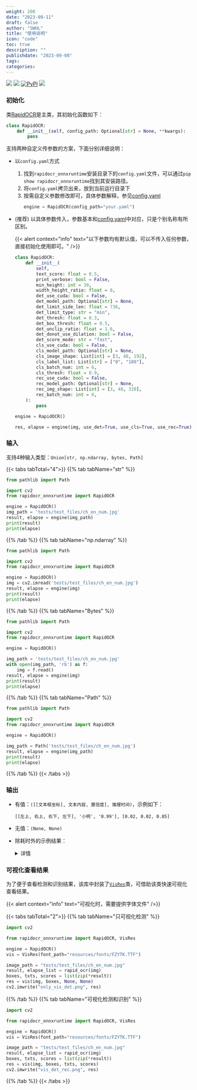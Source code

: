 ```yaml
---
weight: 200
date: "2023-09-11"
draft: false
author: "SWHL"
title: "使用说明"
icon: "code"
toc: true
description: ""
publishdate: "2023-09-08"
tags:
categories:
---
```


<p>
    <a href=""><img src="https://img.shields.io/badge/Python->=3.6,<3.12-aff.svg"></a>
    <a href=""><img src="https://img.shields.io/badge/OS-Linux%2C%20Win%2C%20Mac-pink.svg"></a>
    <a href="https://pypi.org/project/rapidocr-onnxruntime/"><img alt="PyPI" src="https://img.shields.io/pypi/v/rapidocr-onnxruntime?style=flat-square"></a>
    <a href="https://pepy.tech/project/rapidocr_onnxruntime"><img src="https://static.pepy.tech/personalized-badge/rapidocr_onnxruntime?period=total&units=abbreviation&left_color=grey&right_color=blue&left_text=Downloads%20Ort"></a>
</p>


### 初始化
类[RapidOCR](https://github.com/RapidAI/RapidOCR/blob/a981e21743f03d9bbfbe596974123fecfe8a7d62/python/rapidocr_onnxruntime/main.py#L19)是主类，其初始化函数如下：
```python {linenos=table}
class RapidOCR:
    def __init__(self, config_path: Optional[str] = None, **kwargs):
        pass
```
支持两种自定义传参数的方案，下面分别详细说明：
- 以`config.yaml`方式
  1. 找到`rapidocr_onnxruntime`安装目录下的`config.yaml`文件，可以通过`pip show rapidocr_onnxruntime`找到其安装路径。
  2. 将`config.yaml`拷贝出来，放到当前运行目录下
  3. 按需自定义参数修改即可，具体参数解释，参见[config.yaml](../../blog/config_parameter.md)
      ```python {linenos=table}
      engine = RapidOCR(config_path="your.yaml")
      ```
- (推荐) 以具体参数传入，参数基本和[config.yaml](../../blog/config_parameter.md)中对应，只是个别名称有所区别。

  {{< alert context="info" text="以下参数均有默认值，可以不传入任何参数，直接初始化使用即可。" />}}
  ```python {linenos=table}
  class RapidOCR:
      def __init__(
          self,
          text_score: float = 0.5,
          print_verbose: bool = False,
          min_height: int = 30,
          width_height_ratio: float = 8,
          det_use_cuda: bool = False,
          det_model_path: Optional[str] = None,
          det_limit_side_len: float = 736,
          det_limit_type: str = "min",
          det_thresh: float = 0.3,
          det_box_thresh: float = 0.5,
          det_unclip_ratio: float = 1.6,
          det_donot_use_dilation: bool = False,
          det_score_mode: str = "fast",
          cls_use_cuda: bool = False,
          cls_model_path: Optional[str] = None,
          cls_image_shape: List[int] = [3, 48, 192],
          cls_label_list: List[str] = ["0", "180"],
          cls_batch_num: int = 6,
          cls_thresh: float = 0.9,
          rec_use_cuda: bool = False,
          rec_model_path: Optional[str] = None,
          rec_img_shape: List[int] = [3, 48, 320],
          rec_batch_num: int = 6,
      ):
          pass

  engine = RapidOCR()

  res, elapse = engine(img, use_det=True, use_cls=True, use_rec=True)
  ```

### 输入
支持4种输入类型：`Union[str, np.ndarray, bytes, Path]`

{{< tabs tabTotal="4">}}
{{% tab tabName="str" %}}

```python {linenos=table}
from pathlib import Path

import cv2
from rapidocr_onnxruntime import RapidOCR

engine = RapidOCR()
img_path = 'tests/test_files/ch_en_num.jpg'
result, elapse = engine(img_path)
print(result)
print(elapse)
```

{{% /tab %}}
{{% tab tabName="np.ndarray" %}}

```python {linenos=table}
from pathlib import Path

import cv2
from rapidocr_onnxruntime import RapidOCR

engine = RapidOCR()
img = cv2.imread('tests/test_files/ch_en_num.jpg')
result, elapse = engine(img)
print(result)
print(elapse)
```

{{% /tab %}}
{{% tab tabName="Bytes" %}}

```python {linenos=table}
from pathlib import Path

import cv2
from rapidocr_onnxruntime import RapidOCR

engine = RapidOCR()

img_path = 'tests/test_files/ch_en_num.jpg'
with open(img_path, 'rb') as f:
    img = f.read()
result, elapse = engine(img)
print(result)
print(elapse)
```

{{% /tab %}}
{{% tab tabName="Path" %}}

```python {linenos=table}
from pathlib import Path

import cv2
from rapidocr_onnxruntime import RapidOCR

engine = RapidOCR()

img_path = Path('tests/test_files/ch_en_num.jpg')
result, elapse = engine(img_path)
print(result)
print(elapse)
```
{{% /tab %}}
{{< /tabs >}}

### 输出
- 有值：`([[文本框坐标], 文本内容, 置信度], 推理时间)`，示例如下：
    ```text
    [[左上, 右上, 右下, 左下], '小明', '0.99'], [0.02, 0.02, 0.85]
    ```
- 无值：`(None, None)`
- 除耗时外的示例结果：

    <details>
        <summary>详情</summary>

    ```python {linenos=table}
    [
        [[[9.0, 2.0], [321.0, 11.0], [318.0, 102.0], [6.0, 93.0]], '正品促销', '0.7986101984977723'],
        [[[70.0, 98.0], [251.0, 98.0], [251.0, 125.0], [70.0, 125.0]], '大桶装更划算', '0.7368737288883754'],
        [[[69.0, 144.0], [255.0, 144.0], [255.0, 164.0], [69.0, 164.0]], '强力去污符合国标', '0.8172478278477987'],
        [[[107.0, 170.0], [219.0, 170.0], [219.0, 182.0], [107.0, 182.0]], '-40深度防冻不结冰', '0.8655969283797524'],
        [[[35.0, 227.0], [63.0, 227.0], [63.0, 236.0], [35.0, 236.0]], '日常价?', '0.6502826035022735'],
        [[[141.0, 223.0], [187.0, 225.0], [185.0, 249.0], [139.0, 247.0]], '直击', '0.596031109491984'],
        [[[34.0, 234.0], [81.0, 236.0], [80.0, 254.0], [33.0, 252.0]], '10.0起', '0.8231529593467712'],
        [[[257.0, 234.0], [304.0, 236.0], [303.0, 253.0], [256.0, 251.0]], '10.0起', '0.8304102122783661'],
        [[[258.0, 227.0], [287.0, 226.0], [287.0, 236.0], [258.0, 237.0]], '日常价?', '0.5725070595741272'],
        [[[140.0, 245.0], [186.0, 246.0], [186.0, 272.0], [139.0, 271.0]], '底价', '0.5142453710238138'],
        [[[129.0, 290.0], [207.0, 292.0], [206.0, 339.0], [128.0, 337.0]], '5.8', '0.6341951936483383'],
        [[[98.0, 320.0], [129.0, 320.0], [129.0, 331.0], [98.0, 331.0]], '券后价?', '0.6209247708320618'],
        [[[114.0, 343.0], [210.0, 343.0], [210.0, 355.0], [114.0, 355.0]], '惊喜福利不容错过', '0.8640043867958916'],
        [[[69.0, 363.0], [151.0, 363.0], [151.0, 383.0], [69.0, 383.0]], '极速发货', '0.7552512288093567'],
        [[[201.0, 363.0], [285.0, 363.0], [285.0, 383.0], [201.0, 383.0]], '冰点标准', '0.7194759607315063'],
        [[[68.0, 392.0], [151.0, 392.0], [151.0, 412.0], [68.0, 412.0]], '破损就赔', '0.7711991906166077'],
        [[[202.0, 391.0], [285.0, 391.0], [285.0, 413.0], [202.0, 413.0]], '假一赔十', '0.6546663284301758']
    ]
    ```
    </details>

### 可视化查看结果
为了便于查看检测和识别结果，该库中封装了[`VisRes`](https://github.com/RapidAI/RapidOCR/blob/a981e21743f03d9bbfbe596974123fecfe8a7d62/python/rapidocr_onnxruntime/utils.py#L351)类，可借助该类快速可视化查看结果。

{{< alert context="info" text="可视化时，需要提供字体文件" />}}

{{< tabs tabTotal="2">}}
{{% tab tabName="只可视化检测" %}}

```python {linenos=table}
import cv2

from rapidocr_onnxruntime import RapidOCR, VisRes

engine = RapidOCR()
vis = VisRes(font_path="resources/fonts/FZYTK.TTF")

image_path = "tests/test_files/ch_en_num.jpg"
result, elapse_list = rapid_ocr(img)
boxes, txts, scores = list(zip(*result))
res = vis(img, boxes, None, None)
cv2.imwrite("only_vis_det.png", res)
```

{{% /tab %}}
{{% tab tabName="可视化检测和识别" %}}

```python {linenos=table}
import cv2

from rapidocr_onnxruntime import RapidOCR, VisRes

engine = RapidOCR()
vis = VisRes(font_path="resources/fonts/FZYTK.TTF")

image_path = "tests/test_files/ch_en_num.jpg"
result, elapse_list = rapid_ocr(img)
boxes, txts, scores = list(zip(*result))
res = vis(img, boxes, txts, scores)
cv2.imwrite("vis_det_rec.png", res)
```

{{% /tab %}}
{{< /tabs >}}
